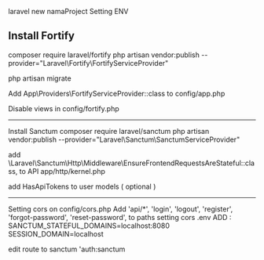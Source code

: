 laravel new namaProject
Setting ENV

Install Fortify
-----------------------------------
composer require laravel/fortify
php artisan vendor:publish --provider="Laravel\Fortify\FortifyServiceProvider"

php artisan migrate

Add App\Providers\FortifyServiceProvider::class to config/app.php

Disable views in config/fortify.php

------------------------------------

Install Sanctum
composer require laravel/sanctum
php artisan vendor:publish --provider="Laravel\Sanctum\SanctumServiceProvider"

add \Laravel\Sanctum\Http\Middleware\EnsureFrontendRequestsAreStateful::class,
to API app/http/kernel.php

add HasApiTokens to user models ( optional )

---------------------------------------------

Setting cors on config/cors.php
Add 'api/*', 
        'login',
        'logout',
        'register',
        'forgot-password',
        'reset-password',
to paths
setting cors .env
ADD :
SANCTUM_STATEFUL_DOMAINS=localhost:8080
SESSION_DOMAIN=localhost

edit route to sanctum 'auth:sanctum

